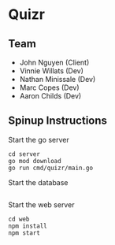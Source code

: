 # Quizr

## Team

- John Nguyen (Client)
- Vinnie Willats (Dev)
- Nathan Minissale (Dev)
- Marc Copes (Dev)
- Aaron Childs (Dev)

## Spinup Instructions

Start the go server

```
cd server
go mod download
go run cmd/quizr/main.go
```

Start the database

```

```

Start the web server

```
cd web
npm install
npm start
```
